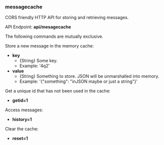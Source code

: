 ### messagecache

CORS friendly HTTP API for storing and retrieving messages.

API Endpoint: **api/mesagecache**

The following commands are mutually exclusive.

Store a new message in the memory cache:

* **key**
    * {String} Some key.
    * Example: '4q2'
* **value**
    * {String} Something to store. JSON will be unmarshalled into memory.
    * Example:  '{"something": "inJSON maybe or just a string"}'

Get a unique id that has not been used in the cache:

* **getid=1**

Access messages:

* **history=1**

Clear the cache:

* **reset=1**
